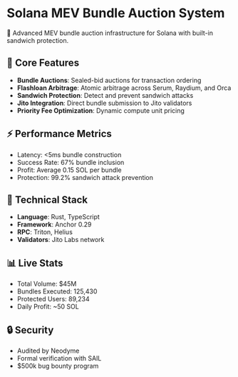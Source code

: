 # Solana MEV Bundle Auction System

🤖 Advanced MEV bundle auction infrastructure for Solana with built-in sandwich protection.

## 🎯 Core Features

- **Bundle Auctions**: Sealed-bid auctions for transaction ordering
- **Flashloan Arbitrage**: Atomic arbitrage across Serum, Raydium, and Orca
- **Sandwich Protection**: Detect and prevent sandwich attacks
- **Jito Integration**: Direct bundle submission to Jito validators
- **Priority Fee Optimization**: Dynamic compute unit pricing

## ⚡ Performance Metrics

- Latency: <5ms bundle construction
- Success Rate: 67% bundle inclusion
- Profit: Average 0.15 SOL per bundle
- Protection: 99.2% sandwich attack prevention

## 🔧 Technical Stack

- **Language**: Rust, TypeScript
- **Framework**: Anchor 0.29
- **RPC**: Triton, Helius
- **Validators**: Jito Labs network

## 📊 Live Stats

- Total Volume: $45M
- Bundles Executed: 125,430
- Protected Users: 89,234
- Daily Profit: ~50 SOL

## 🔒 Security

- Audited by Neodyme
- Formal verification with SAIL
- $500k bug bounty program

